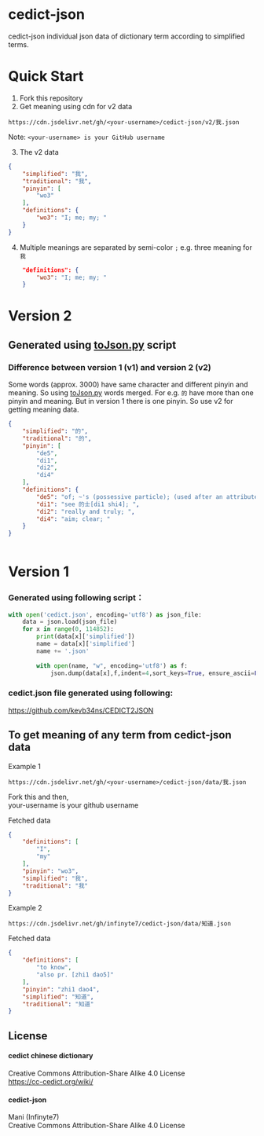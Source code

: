 # cedict-json

cedict-json individual json data of dictionary term according to simplified terms.

# Quick Start
1. Fork this repository
2. Get meaning using cdn for v2 data
```
https://cdn.jsdelivr.net/gh/<your-username>/cedict-json/v2/我.json
```
Note: ```<your-username> is your GitHub username```

3. The v2 data
```json
{
    "simplified": "我",
    "traditional": "我",
    "pinyin": [
        "wo3"
    ],
    "definitions": {
        "wo3": "I; me; my; "
    }
}
```
4. Multiple meanings are separated by semi-color ```;```
e.g. three meaning for ```我```
```json
    "definitions": {
        "wo3": "I; me; my; "
    }
```

# Version 2
## Generated using [toJson.py](toJson.py) script

### Difference between version 1 (v1) and version 2 (v2)

Some words (approx. 3000) have same character and different pinyin and meaning. So using [toJson.py](toJson.py) words merged.
For e.g. ```的``` have more than one pinyin and meaning. But in version 1 there is one pinyin. So use v2 for getting meaning data.

```json
{
    "simplified": "的",
    "traditional": "的",
    "pinyin": [
        "de5",
        "di1",
        "di2",
        "di4"
    ],
    "definitions": {
        "de5": "of; ~'s (possessive particle); (used after an attribute); (used to form a nominal expression); (used at the end of a declarative sentence for emphasis); ",
        "di1": "see 的士[di1 shi4]; ",
        "di2": "really and truly; ",
        "di4": "aim; clear; "
    }
}
```
```
```
# Version 1 
### Generated using following script：
```python
with open('cedict.json', encoding='utf8') as json_file:
    data = json.load(json_file)
    for x in range(0, 114852):
        print(data[x]['simplified'])
        name = data[x]['simplified']
        name += '.json'
        
        with open(name, "w", encoding='utf8') as f:
            json.dump(data[x],f,indent=4,sort_keys=True, ensure_ascii=False)
```
 
### cedict.json file generated using following:
https://github.com/kevb34ns/CEDICT2JSON

## To get meaning of any term from cedict-json data
Example 1
```
https://cdn.jsdelivr.net/gh/<your-username>/cedict-json/data/我.json
```
Fork this and then, <br>
your-username is your github username

Fetched data
```json
{
    "definitions": [
        "I",
        "my"
    ],
    "pinyin": "wo3",
    "simplified": "我",
    "traditional": "我"
}
```
Example 2
```
https://cdn.jsdelivr.net/gh/infinyte7/cedict-json/data/知道.json
```
Fetched data
```json
{
    "definitions": [
        "to know",
        "also pr. [zhi1 dao5]"
    ],
    "pinyin": "zhi1 dao4",
    "simplified": "知道",
    "traditional": "知道"
}
```

## License
#### cedict chinese dictionary
Creative Commons Attribution-Share Alike 4.0 License
<br>https://cc-cedict.org/wiki/

#### cedict-json
Mani (Infinyte7)
<br>Creative Commons Attribution-Share Alike 4.0 License
